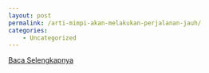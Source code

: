 ```yaml
---
layout: post
permalink: /arti-mimpi-akan-melakukan-perjalanan-jauh/
categories:
    - Uncategorized
---
```


[Baca Selengkapnya](/05)